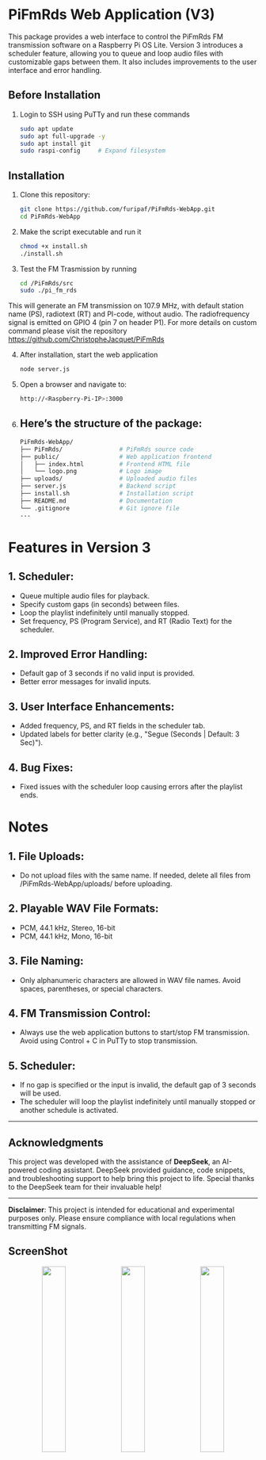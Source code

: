 # PiFmRds Web Application (V3)

This package provides a web interface to control the PiFmRds FM transmission software on a Raspberry Pi OS Lite. Version 3 introduces a scheduler feature, allowing you to queue and loop audio files with customizable gaps between them. It also includes improvements to the user interface and error handling.

## Before Installation

1. Login to SSH using PuTTy and run these commands
   ```bash
   sudo apt update
   sudo apt full-upgrade -y
   sudo apt install git
   sudo raspi-config     # Expand filesystem


## Installation

1. Clone this repository:
   ```bash
   git clone https://github.com/furipaf/PiFmRds-WebApp.git
   cd PiFmRds-WebApp

2. Make the script executable and run it
   ```bash
   chmod +x install.sh
   ./install.sh

3. Test the FM Trasmission by running
   ```bash
   cd /PiFmRds/src
   sudo ./pi_fm_rds

This will generate an FM transmission on 107.9 MHz, with default station name (PS), radiotext (RT) and PI-code, without audio. The radiofrequency signal is emitted on GPIO 4 (pin 7 on header P1). For more details on custom command please visit the repository https://github.com/ChristopheJacquet/PiFmRds 

4. After installation, start the web application
   ```bash
   node server.js

5. Open a browser and navigate to:
   ```bash
   http://<Raspberry-Pi-IP>:3000

6. Here’s the structure of the package:
   ---
   ```bash
   PiFmRds-WebApp/
   ├── PiFmRds/                # PiFmRds source code
   ├── public/                 # Web application frontend
   │   ├── index.html          # Frontend HTML file
   │   └── logo.png            # Logo image
   ├── uploads/                # Uploaded audio files
   ├── server.js               # Backend script
   ├── install.sh              # Installation script
   ├── README.md               # Documentation
   └── .gitignore              # Git ignore file
   ---
# Features in Version 3
## 1. Scheduler:
   - Queue multiple audio files for playback.
   - Specify custom gaps (in seconds) between files.
   - Loop the playlist indefinitely until manually stopped.
   - Set frequency, PS (Program Service), and RT (Radio Text) for the scheduler.

## 2. Improved Error Handling:
   - Default gap of 3 seconds if no valid input is provided.
   - Better error messages for invalid inputs.

## 3. User Interface Enhancements:
   - Added frequency, PS, and RT fields in the scheduler tab.
   - Updated labels for better clarity (e.g., "Segue (Seconds | Default: 3 Sec)").

## 4. Bug Fixes:
   - Fixed issues with the scheduler loop causing errors after the playlist ends.

# Notes
## 1. File Uploads:
   - Do not upload files with the same name. If needed, delete all files from /PiFmRds-WebApp/uploads/ before uploading.
## 2. Playable WAV File Formats:
   - PCM, 44.1 kHz, Stereo, 16-bit
   - PCM, 44.1 kHz, Mono, 16-bit
## 3. File Naming:
   - Only alphanumeric characters are allowed in WAV file names. Avoid spaces, parentheses, or special characters.
## 4. FM Transmission Control:
   - Always use the web application buttons to start/stop FM transmission. Avoid using Control + C in PuTTy to stop transmission.
## 5. Scheduler:
   - If no gap is specified or the input is invalid, the default gap of 3 seconds will be used.
   - The scheduler will loop the playlist indefinitely until manually stopped or another schedule is activated.

---

## Acknowledgments

This project was developed with the assistance of **DeepSeek**, an AI-powered coding assistant. DeepSeek provided guidance, code snippets, and troubleshooting support to help bring this project to life. Special thanks to the DeepSeek team for their invaluable help!

---

**Disclaimer**: This project is intended for educational and experimental purposes only. Please ensure compliance with local regulations when transmitting FM signals.

## ScreenShot

<p align="center"> <img src="https://github.com/user-attachments/assets/6bfb98f8-a25a-46fd-b0b2-e608b026690b" width="31%"> <img src="https://github.com/user-attachments/assets/678ebb5d-ecde-4867-a780-d75d8b87bd12" width="31%"> <img src="https://github.com/user-attachments/assets/c942ed90-70c1-4acc-907c-0290ae1aae1b" width="31%"> </p>


